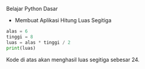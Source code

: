 Belajar Python Dasar
* Membuat Aplikasi Hitung Luas Segitiga


```python
alas = 6
tinggi = 8
luas = alas * tinggi / 2
print(luas)
```

Kode di atas akan menghasil luas segitiga sebesar 24.
